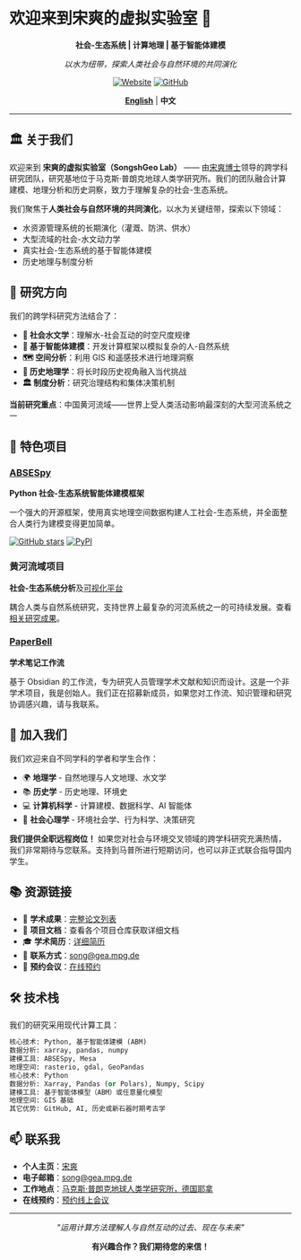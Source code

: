 # 欢迎来到宋爽的虚拟实验室 🌊

<div align="center">

**社会-生态系统 | 计算地理 | 基于智能体建模**

*以水为纽带，探索人类社会与自然环境的共同演化*

[![Website](https://img.shields.io/badge/Website-cv.songshgeo.com-blue)](https://cv.songshgeo.com/)
[![GitHub](https://img.shields.io/badge/Dr.-@SongshGeo-181717?logo=github)](https://github.com/SongshGeo)

**[English](README.md)** | **中文**

</div>

---

## 🏛️ 关于我们

欢迎来到 **宋爽的虚拟实验室（SongshGeo Lab）** —— 由[宋爽博士](https://cv.songshgeo.com/)领导的跨学科研究团队，研究基地位于马克斯·普朗克地球人类学研究所。我们的团队融合计算建模、地理分析和历史洞察，致力于理解复杂的社会-生态系统。

我们聚焦于**人类社会与自然环境的共同演化**，以水为关键纽带，探索以下领域：
- 水资源管理系统的长期演化（灌溉、防洪、供水）
- 大型流域的社会-水文动力学
- 真实社会-生态系统的基于智能体建模
- 历史地理与制度分析

## 🔬 研究方向

我们的跨学科研究方法结合了：

- **🌊 社会水文学**：理解水-社会互动的时空尺度规律
- **🤖 基于智能体建模**：开发计算框架以模拟复杂的人-自然系统
- **🗺️ 空间分析**：利用 GIS 和遥感技术进行地理洞察
- **📜 历史地理学**：将长时段历史视角融入当代挑战
- **🏛️ 制度分析**：研究治理结构和集体决策机制

**当前研究重点**：中国黄河流域——世界上受人类活动影响最深刻的大型河流系统之一

## 🚀 特色项目

### [ABSESpy](https://github.com/SongshGeo/ABSESpy)
**Python 社会-生态系统智能体建模框架**

一个强大的开源框架，使用真实地理空间数据构建人工社会-生态系统，并全面整合人类行为建模变得更加简单。

[![GitHub stars](https://img.shields.io/github/stars/SongshGeo/ABSESpy?style=social)](https://github.com/SongshGeo/ABSESpy)
[![PyPI](https://img.shields.io/pypi/v/abses)](https://pypi.org/project/absespy/)

### 黄河流域项目
**社会-生态系统分析**及[可视化平台](http://dt.songshgeo.com/)

耦合人类与自然系统研究，支持世界上最复杂的河流系统之一的可持续发展。查看[相关研究成果](https://cv.songshgeo.com/publication/)。

### [PaperBell](https://paperbell.cn/)
**学术笔记工作流**

基于 Obsidian 的工作流，专为研究人员管理学术文献和知识而设计。这是一个非学术项目，我是创始人。我们正在招募新成员，如果您对工作流、知识管理和研究协调感兴趣，请与我联系。

## 🤝 加入我们

我们欢迎来自不同学科的学者和学生合作：

- 🌍 **地理学** - 自然地理与人文地理、水文学
- 📚 **历史学** - 历史地理、环境史
- 💻 **计算机科学** - 计算建模、数据科学、AI 智能体
- 🧠 **社会心理学** - 环境社会学、行为科学、决策研究

**我们提供全职远程岗位！** 如果您对社会与环境交叉领域的跨学科研究充满热情，我们非常期待与您联系。支持到马普所进行短期访问，也可以非正式联合指导国内学生。

## 📚 资源链接

- 📖 **学术成果**：[完整论文列表](https://cv.songshgeo.com/publication/)
- 📘 **项目文档**：查看各个项目仓库获取详细文档
- 🎓 **学术简历**：[详细简历](https://cv.songshgeo.com/)
- 📧 **联系方式**：song@gea.mpg.de
- 📅 **预约会议**：[在线预约](https://cal.com/s-huang-song-sodoej)

## 🛠️ 技术栈

我们的研究采用现代计算工具：

```python
核心技术: Python, 基于智能体建模 (ABM)
数据分析: xarray, pandas, numpy
建模工具: ABSESpy, Mesa
地理空间: rasterio, gdal, GeoPandas
核心技术: Python
数据分析: Xarray, Pandas (or Polars), Numpy, Scipy
建模工具: 基于智能体模型（ABM）或任意量化模型
地理空间: GIS 基础
其它优势: GitHub, AI, 历史或新石器时期考古学
```

## 📫 联系我

- **个人主页**：[宋爽](https://cv.songshgeo.com/)
- **电子邮箱**：song@gea.mpg.de
- **工作地点**：[马克斯·普朗克地球人类学研究所，德国耶拿](https://www.gea.mpg.de/person/137764)
- **在线预约**：[预约线上会议](https://cal.com/s-huang-song-sodoej)

---

<div align="center">

*"运用计算方法理解人与自然互动的过去、现在与未来"*

**有兴趣合作？我们期待您的来信！**

</div>

